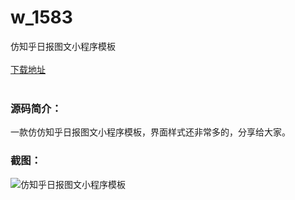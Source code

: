 # w_1583
仿知乎日报图文小程序模板
<br/></br>
[下载地址](https://www.uuid2.com/1583.html "下载地址")
<br/></br>
<h3>源码简介：</h3>
<p>一款仿仿知乎日报图文小程序模板，界面样式还非常多的，分享给大家。<p>
<h3>截图：</h3>
<img src="https://www.uuid2.com/wp-content/uploads/img/202109/a25c4a1418.gif" alt="仿知乎日报图文小程序模板">
